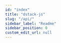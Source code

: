 ```yaml
---
id: "index"
title: "dstack-js"
slug: "/api/"
sidebar_label: "Readme"
sidebar_position: 0
custom_edit_url: null
---
```


